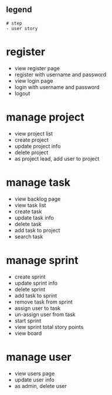 ## legend
    # step
    - user story

# register
- view register page
- register with username and password
- view login page
- login with username and password
- logout

# manage project
- view project list
- create project
- update project info
- delete project
- as project lead, add user to project

# manage task
- view backlog page
- view task list
- create task
- update task info
- delete task
- add task to project
- search task

# manage sprint
- create sprint
- update sprint info
- delete sprint
- add task to sprint
- remove task from sprint
- assign user to task
- un-assign user from task
- start sprint
- view sprint total story points
- view board

# manage user
- view users page
- update user info
- as admin, delete user
